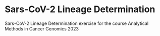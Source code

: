 # Sars-CoV-2 Lineage Determination
Sars-CoV-2 Lineage Determination exercise for the course Analytical Methods in Cancer Genomics 2023
